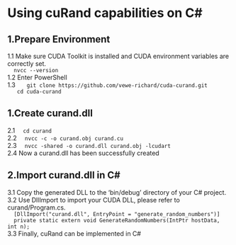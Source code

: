 # Using cuRand capabilities on C#
## 1.Prepare Environment
1.1 Make sure CUDA Toolkit is installed and CUDA environment variables are correctly set.</br>
`   nvcc --version   `<br/>
1.2 Enter PowerShell <br/>
1.3 `   git clone https://github.com/vewe-richard/cuda-curand.git`<br/>
    `   cd cuda-curand`
## 1.Create curand.dll
2.1 `   cd curand   `<br/>
2.2 `   nvcc -c -o curand.obj curand.cu   `</br>
2.3 `   nvcc -shared -o curand.dll curand.obj -lcudart   `</br>
2.4 Now a curand.dll has been successfully created<dr/>
## 2.Import curand.dll in C#
3.1 Copy the generated DLL to the ‘bin/debug’ directory of your C# project.</br>
3.2 Use DllImport to import your CUDA DLL, please refer to curand/Program.cs.</br>
`   [DllImport("curand.dll", EntryPoint = "generate_random_numbers")]   `</br>
`   private static extern void GenerateRandomNumbers(IntPtr hostData, int n);   `</br>
3.3 Finally, cuRand can be implemented in C#
